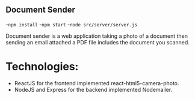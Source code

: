 ## Document Sender

-`npm install`
-`npm start`
-`node src/server/server.js`

Document sender is a web application taking a photo of a document then sending an email attached a PDF file includes the document you scanned.

# Technologies:

- ReactJS for the frontend implemented react-html5-camera-photo.
- NodeJS and Express for the backend implemented Nodemailer.
